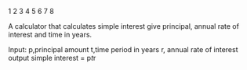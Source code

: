 1
2
3
4
5
6
7
8

A calculator that calculates simple interest give principal, annual rate of interest and time in years.

Input:
p,principal amount
t,time period in years
r, annual rate of interest
output
  simple interest = p*t*r
  
